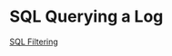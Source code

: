 # **SQL Querying a Log**

[SQL Filtering](https://docs.google.com/document/d/1bxjSJ50zx9wP-BKs4JdyLwRFMx0DUYE5jvDzZav3OGg/edit?usp=sharing&resourcekey=0-fBeATFdF5T1bp7PBZvAfpA)
